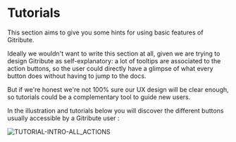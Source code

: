 
# Tutorials

This section aims to give you some hints for using basic features of Gitribute.

Ideally we wouldn't want to write this section at all, given we are trying to design Gitribute as self-explanatory: a lot of tooltips are associated to the action buttons, so the user could directly have a glimpse of what every button does without having to jump to the docs.

But if we're honest we're not 100% sure our UX design will be clear enough, so tutorials could be a complementary tool to guide new users.

In the illustration and tutorials below you will discover the different buttons usually accessible by a Gitribute user :

<div>
  <img
    alt="TUTORIAL-INTRO-ALL_ACTIONS"
    src="https://raw.githubusercontent.com/multi-coop/gitribute-documentation-content/main/images/tutorial/commented/tutorial-01.png"
    />
</div>
